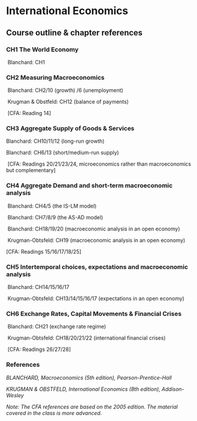 # International Economics

## Course outline & chapter references

###  CH1 The World Economy

​      Blanchard: CH1 

### CH2 Measuring Macroeconomics

​      Blanchard: CH2/10 (growth) /6 (unemployment)

​      Krugman & Obstfeld: CH12 (balance of payments)  

​      [CFA: Reading 14] 

### CH3 Aggregate Supply of Goods & Services

Blanchard: CH10/11/12 (long-run growth) 

Blanchard: CH6/13 (short/medium-run supply)

​      [CFA: Readings 20/21/23/24, microeconomics rather than macroeconomics but complementary]

### CH4 Aggregate Demand and short-term macroeconomic analysis

​      Blanchard: CH4/5 (the IS-LM model)

​      Blanchard: CH7/8/9 (the AS-AD model)

​      Blanchard: CH18/19/20 (macroeconomic analysis in an open economy)

​      Krugman-Obtsfeld: CH19 (macroeconomic analysis in an open economy)

[CFA: Readings 15/16/17/18/25]

### CH5 Intertemporal choices, expectations and macroeconomic analysis

​      Blanchard: CH14/15/16/17

​      Krugman-Obtsfeld: CH13/14/15/16/17 (expectations in an open economy)

### CH6 Exchange Rates, Capital Movements & Financial Crises

​      Blanchard: CH21 (exchange rate regime)

​      Krugman-Obtsfeld: CH18/20/21/22 (international financial crises)

​      [CFA: Readings 26/27/28]

### References

*BLANCHARD, Macroeconomics (5th edition), Pearson-Prentice-Hall*

*KRUGMAN & OBSTFELD, International Economics (8th edition), Addison-Wesley*

*Note: The CFA references are based on the 2005 edition. The material covered in the class is more advanced.* 

